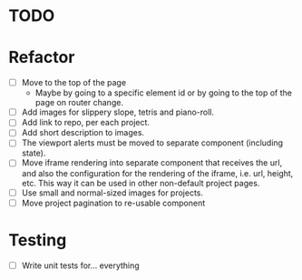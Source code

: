 # TODO

# Refactor

- [ ] Move to the top of the page
  - Maybe by going to a specific element id or by going to the top of the page on router change.
- [ ] Add images for slippery slope, tetris and piano-roll.
- [ ] Add link to repo, per each project.
- [ ] Add short description to images.
- [ ] The viewport alerts must be moved to separate component (including state).
- [ ] Move iframe rendering into separate component that receives the url, and also the configuration for the rendering of the iframe, i.e. url, height, etc. This way it can be used in other non-default project pages.
- [ ] Use small and normal-sized images for projects.
- [ ] Move project pagination to re-usable component

# Testing

- [ ] Write unit tests for... everything
